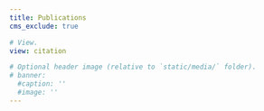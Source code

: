 ```yaml
---
title: Publications
cms_exclude: true

# View.
view: citation

# Optional header image (relative to `static/media/` folder).
# banner:
  #caption: ''
  #image: ''
---
```

